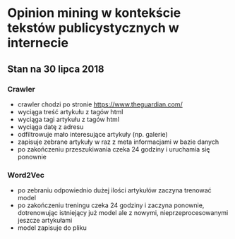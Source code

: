 # Opinion mining w kontekście tekstów publicystycznych w internecie

## Stan na 30 lipca 2018 

### Crawler
* crawler chodzi po stronie https://www.theguardian.com/
* wyciąga treść artykułu z tagów html
* wyciąga tagi artykułu z tagów html
* wyciąga datę z adresu 
* odfiltrowuje mało interesujące artykuły (np. galerie)
* zapisuje zebrane artykuły w raz z meta informacjami w bazie danych
* po zakończeniu przeszukiwania czeka 24 godziny i uruchamia się ponownie

### Word2Vec
* po zebraniu odpowiednio dużej ilości artykułów zaczyna trenować model
* po zakończeniu treningu czeka 24 godziny i zaczyna ponownie, dotrenowując istniejący już model ale z nowymi, nieprzeprocesowanymi jeszcze artykułami
* model zapisuje do pliku
